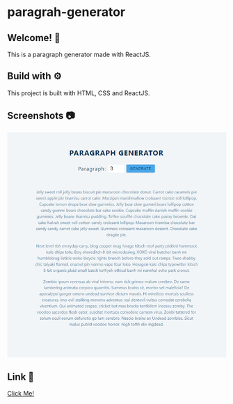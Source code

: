 # paragrah-generator

## Welcome! 👋

This is a paragraph generator made with ReactJS.

## Build with ⚙️

This project is built with HTML, CSS and ReactJS.

## Screenshots 📷

![](img/screenshot1.png)

## Link 🔗

[Click Me!](https://para-generator.netlify.app/)
